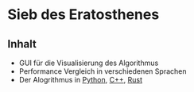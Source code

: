 <h1>Sieb des Eratosthenes</h1>

<h2>Inhalt</h2>
<ul>
<li>GUI für die Visualisierung des Algorithmus</li>
<li>Performance Vergleich in verschiedenen Sprachen</li>
<li>Der Alogrithmus in <a href="comparison/python_sieb.py">Python</a>, <a href="comparison/cpp_sieb.cpp">C++</a>, <a href="comparison/rust_sieb.rs">Rust</a></li>
</ul>
